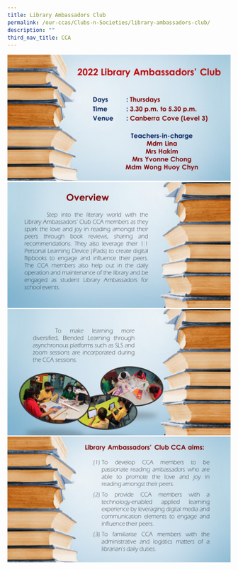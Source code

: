 ```yaml
---
title: Library Ambassadors Club
permalink: /our-ccas/Clubs-n-Societies/library-ambassadors-club/
description: ""
third_nav_title: CCA
---
```



![](/images/Slide1-3.jpg)
![](/images/Slide2-3.jpg)
![](/images/Slide3-2.jpg)
![](/images/Slide4.jpg)
